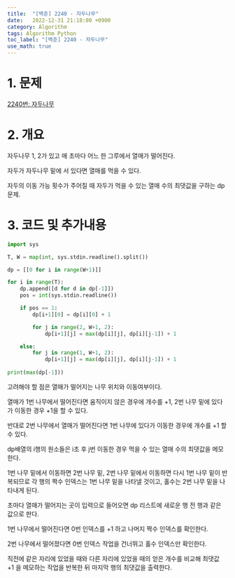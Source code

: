 ```yaml
---
title:  "[백준] 2240 - 자두나무"
date:   2022-12-31 21:18:00 +0900
category: Algorithm
tags: Algorithm Python
toc_label: "[백준] 2240 - 자두나무"
use_math: true
---
```


# 1. 문제
[2240번: 자두나무](https://www.acmicpc.net/problem/2240)



# 2. 개요
자두나무 1, 2가 있고 매 초마다 어느 한 그루에서 열매가 떨어진다.

자두가 자두나무 밑에 서 있다면 열매를 먹을 수 있다.

자두의 이동 가능 횟수가 주어질 때 자두가 먹을 수 있는 열매 수의 최댓값을 구하는 dp문제.



# 3. 코드 및 추가내용
```python
import sys

T, W = map(int, sys.stdin.readline().split())

dp = [[0 for i in range(W+1)]]

for i in range(T):
    dp.append([d for d in dp[-1]])
    pos = int(sys.stdin.readline())

    if pos == 1:
        dp[i+1][0] = dp[i][0] + 1

        for j in range(2, W+1, 2):
            dp[i+1][j] = max(dp[i][j], dp[i][j-1]) + 1

    else:
        for j in range(1, W+1, 2):
            dp[i+1][j] = max(dp[i][j], dp[i][j-1]) + 1
        
print(max(dp[-1]))
```

고려해야 할 점은 열매가 떨어지는 나무 위치와 이동여부이다.

열매가 1번 나무에서 떨어진다면 움직이지 않은 경우에 개수를 +1,  2번 나무 밑에 있다가 이동한 경우 +1을 할 수 있다.

반대로 2번 나무에서 열매가 떨어진다면 1번 나무에 있다가 이동한 경우에 개수를 +1 할 수 있다.

dp배열의 i행의 원소들은 i초 후 j번 이동한 경우 먹을 수 있는 열매 수의 최댓값을 메모한다.

1번 나무 밑에서 이동하면 2번 나무 밑, 2번 나무 밑에서 이동하면 다시 1번 나무 밑이 반복되므로  각 행의 짝수 인덱스는 1번 나무 밑을 나타낼 것이고, 홀수는 2번 나무 밑을 나타내게 된다.

초마다 열매가 떨어지는 곳이 입력으로 들어오면 dp 리스트에 새로운 행 전 행과 같은 값으로 판다.

1번 나무에서 떨어진다면 0번 인덱스를 +1 하고 나머지 짝수 인덱스를 확인한다.

2번 나무에서 떨어졌다면 0번 인덱스 작업을 건너뛰고 홀수 인덱스만 확인한다.

직전에 같은 자리에 있었을 때와 다른 자리에 있었을 때의 얻은 개수를 비교해 최댓값 +1 을 메모하는 작업을 반복한 뒤 마지막 행의 최댓값을 출력한다.